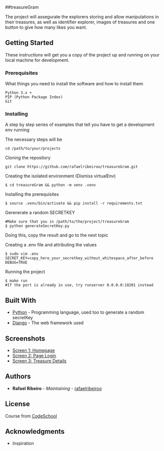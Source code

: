 ##treasureGram

The project will assegurate the explorers storing and allow manipulations in their treasures, as well as identifier explorer, images of treasures and one button to give how many likes you want.

## Getting Started

These instructions will get you a copy of the project up and running on your local machine for development. 

### Prerequisites

What things you need to install the software and how to install them

```
Python 3.x +
PIP (Python Package Index)
Git
```

### Installing

A step by step series of examples that tell you have to get a development env running

The necessary steps will be

```
cd /path/to/your/projects
```

Cloning the repository

```
git clone https://github.com/rafaelribeiroo/treasureGram.git
```

Creating the isolated environment (Dismiss virtualEnv)

```
$ cd treasureGram && python -m venv .venv
```

Installing the prerequisites

```
$ source .venv/bin/activate && pip install -r requirements.txt
``` 

Gerenerate a random SECRETKEY

```
#Make sure that you in /path/to/the/project/treasureGram
$ python generateSecretKey.py
``` 
Doing this, copy the result and go to the next topic

Creating a .env file and attributing the values

```
$ sudo vim .env
SECRET_KEY=copy_here_your_secretkey_without_whitespace_after_before
DEBUG=TRUE
```

Running the project

```
$ make run
#If the port is already in use, try runserver 0.0.0.0:10201 instead
``` 

## Built With

* [Python](https://www.python.org/) - Programming language, used too to generate a random secretKey
* [Django](https://www.djangoproject.com/) - The web framework used

## Screenshots

* [Screen 1: Homepage](https://imgur.com/GwbNxJd)
* [Screen 2: Page Login](https://imgur.com/hVw5VOw)
* [Screen 3: Treasure Details](https://imgur.com/HO73kr1)

## Authors

* **Rafael Ribeiro** - *Maintaining* - [rafaelribeiroo](https://github.com/rafaelribeiroo)

## License

Course from [CodeSchool](https://www.codeschool.com/courses/digging-into-django)

## Acknowledgments

* Inspiration
